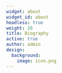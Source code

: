```yaml
---
widget: about
widget_id: about
headless: true
weight: 20
title: Biography
active: true
author: admin
design:
  background:
    image: icon.png
---
```

